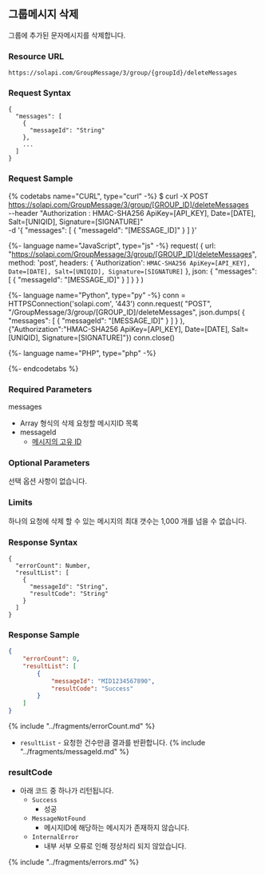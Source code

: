 ## 그룹메시지 삭제
그룹에 추가된 문자메시지를 삭제합니다.

### Resource URL
`https://solapi.com/GroupMessage/3/group/{groupId}/deleteMessages`

### Request Syntax

```syntax
{
  "messages": [
    {
      "messageId": "String"
    },
    ...
  ]
}
```

### Request Sample

{% codetabs name="CURL", type="curl" -%}
$ curl -X POST https://solapi.com/GroupMessage/3/group/[GROUP_ID]/deleteMessages \
    --header "Authorization : HMAC-SHA256 ApiKey=[API_KEY], Date=[DATE], Salt=[UNIQID], Signature=[SIGNATURE]" \
    -d '{
      "messages": [
        {
          "messageId": "[MESSAGE_ID]"
        }
      ]
    }'

{%- language name="JavaScript", type="js" -%}
request(
  {
    url: "https://solapi.com/GroupMessage/3/group/[GROUP_ID]/deleteMessages",
    method: 'post',
    headers: {
      'Authorization': `HMAC-SHA256 ApiKey=[API_KEY], Date=[DATE], Salt=[UNIQID], Signature=[SIGNATURE]`
    },
    json: {
      "messages": [
        {
          "messageId": "[MESSAGE_ID]"
        }
      ]
    }
  }
)

{%- language name="Python", type="py" -%}
conn = HTTPSConnection('solapi.com', '443')
conn.request(
  "POST",
  "/GroupMessage/3/group/[GROUP_ID]/deleteMessages",
  json.dumps(
    {
      "messages": [
        {
          "messageId": "[MESSAGE_ID]"
        }
      ]
    }
  ),
  {"Authorization":"HMAC-SHA256 ApiKey=[API_KEY], Date=[DATE], Salt=[UNIQID], Signature=[SIGNATURE]"})
conn.close()

{%- language name="PHP", type="php" -%}
<?php
$ch = curl_init();
curl_setopt($ch, CURLOPT_URL,"https://solapi.com/GroupMessage/3/group/[GROUP_ID]/deleteMessages");
curl_setopt($ch, CURLOPT_POST, 1);
curl_setopt($ch, CURLOPT_HTTPHEADER, array(
 'Authorization: HMAC-SHA256 ApiKey=[API_KEY], Date=[DATE], Salt=[UNIQID], Signature=[SIGNATURE]'
));
curl_setopt($ch, CURLOPT_POSTFIELDS, json.encode(
  '{
    "messages": [
      {
        "messageId": "[MESSAGE_ID]"
      }
    ]
  }'
));
curl_exec($ch);
curl_close($ch);
?>
{%- endcodetabs %}

### Required Parameters

messages
  - Array 형식의 삭제 요청할 메시지ID 목록
  - messageId
    - [메시지의 고유 ID](#)

### Optional Parameters
선택 옵션 사항이 없습니다.

### Limits
하나의 요청에 삭제 할 수 있는 메시지의 최대 갯수는 1,000 개를 넘을 수 없습니다.

### Response Syntax

```syntax
{
  "errorCount": Number,
  "resultList": [
    {
      "messageId": "String",
      "resultCode": "String"
    }
  ]
}
```

### Response Sample
```json
{
    "errorCount": 0,
    "resultList": [
        {
            "messageId": "MID1234567890",
            "resultCode": "Success"
        }
    ]
}
```
{% include "../fragments/errorCount.md" %}
* `resultList` - 요청한 건수만큼 결과를 반환합니다. 
{% include "../fragments/messageId.md" %}

### resultCode
  - 아래 코드 중 하나가 리턴됩니다.
    - `Success`
      - 성공
    - `MessageNotFound`
      - 메시지ID에 해당하는 메시지가 존재하지 않습니다.
    - `InternalError`
      - 내부 서부 오류로 인해 정상처리 되지 않았습니다.


{% include "../fragments/errors.md" %}
